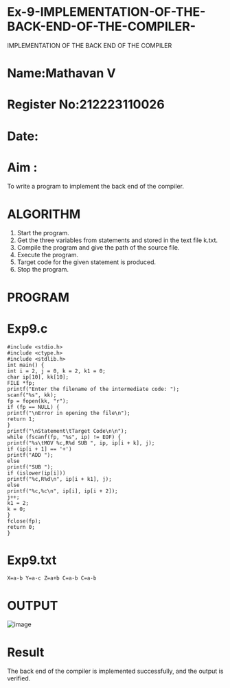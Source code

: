 # Ex-9-IMPLEMENTATION-OF-THE-BACK-END-OF-THE-COMPILER-
IMPLEMENTATION OF THE BACK END OF THE COMPILER 
# Name:Mathavan V
# Register No:212223110026
# Date:
# Aim :
To write a program to implement the back end of the compiler.
# ALGORITHM
1. Start the program.
2. Get the three variables from statements and stored in the text file k.txt.
3. Compile the program and give the path of the source file.
4. Execute the program.
5. Target code for the given statement is produced.
6. Stop the program.
# PROGRAM
# Exp9.c
```
#include <stdio.h>
#include <ctype.h>
#include <stdlib.h>
int main() {
int i = 2, j = 0, k = 2, k1 = 0;
char ip[10], kk[10];
FILE *fp;
printf("Enter the filename of the intermediate code: ");
scanf("%s", kk);
fp = fopen(kk, "r");
if (fp == NULL) {
printf("\nError in opening the file\n");
return 1;
}
printf("\nStatement\tTarget Code\n\n");
while (fscanf(fp, "%s", ip) != EOF) {
printf("%s\tMOV %c,R%d SUB ", ip, ip[i + k], j);
if (ip[i + 1] == '+')
printf("ADD ");
else
printf("SUB ");
if (islower(ip[i]))
printf("%c,R%d\n", ip[i + k1], j);
else
printf("%c,%c\n", ip[i], ip[i + 2]);
j++;
k1 = 2;
k = 0;
}
fclose(fp);
return 0;
}
```
# Exp9.txt
```
X=a-b Y=a-c Z=a+b C=a-b C=a-b
```
# OUTPUT
![image](https://github.com/maddyv123/Ex-9-IMPLEMENTATION-OF-THE-BACK-END-OF-THE-COMPILER-/assets/153618028/f9979b52-8011-425d-9342-145ead91ac06)

# Result
The back end of the compiler is implemented successfully, and the output is verified.

